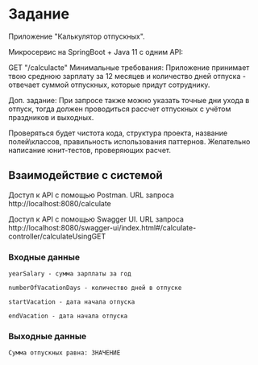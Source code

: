 # Задание
Приложение "Калькулятор отпускных".

Микросервис на SpringBoot + Java 11 c одним API:

GET "/calculacte"
Минимальные требования: Приложение принимает твою среднюю зарплату за 12 месяцев и количество дней отпуска - отвечает суммой отпускных, которые придут сотруднику.

Доп. задание: При запросе также можно указать точные дни ухода в отпуск, тогда должен проводиться рассчет отпускных с учётом праздников и выходных.

Проверяться будет чистота кода, структура проекта, название полей\классов, правильность использования паттернов. Желательно написание юнит-тестов, проверяющих расчет.

## Взаимодействие с системой

Доступ к API с помощью Postman. URL запроса http://localhost:8080/calculate

Доступ к API с помощью Swagger UI. URL запроса http://localhost:8080/swagger-ui/index.html#/calculate-controller/calculateUsingGET

### Входные данные
```
yearSalary - сумма зарплаты за год

numberOfVacationDays - количество дней в отпуске

startVacation - дата начала отпуска

endVacation - дата начала отпуска
```

### Выходные данные
```
Сумма отпускных равна: ЗНАЧЕНИЕ
```
